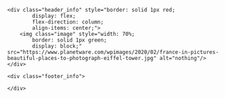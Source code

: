 
    <div class="header_info" style="border: solid 1px red;
            display: flex;
            flex-direction: column;
            align-items: center;">
        <img class="image" style="width: 70%;
            border: solid 1px green;
            display: block;" src="https://www.planetware.com/wpimages/2020/02/france-in-pictures-beautiful-places-to-photograph-eiffel-tower.jpg" alt="nothing"/>
    </div>

    <div class="footer_info">

    </div>

